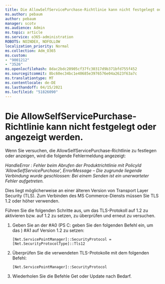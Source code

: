 ```yaml
---
title: Die AllowSelfServicePurchase-Richtlinie kann nicht festgelegt oder angezeigt werden.
ms.author: pebaum
author: pebaum
manager: scotv
ms.audience: Admin
ms.topic: article
ms.service: o365-administration
ROBOTS: NOINDEX, NOFOLLOW
localization_priority: Normal
ms.collection: Adm_O365
ms.custom:
- "9001212"
- "3526"
ms.openlocfilehash: 8dac2bdc20905cf37fc30317d9b371bfd755f452
ms.sourcegitcommit: 8bc60ec34bc1e40685e3976576e04a2623f63a7c
ms.translationtype: MT
ms.contentlocale: de-DE
ms.lasthandoff: 04/15/2021
ms.locfileid: "51826090"
---
```

# <a name="unable-to-set-or-view-the-allowselfservicepurchase-policy"></a>Die AllowSelfServicePurchase-Richtlinie kann nicht festgelegt oder angezeigt werden.

Wenn Sie versuchen, die AllowSelfServicePurchase-Richtlinie zu festlegen oder anzeigen, wird die folgende Fehlermeldung angezeigt:

*HandleError : Fehler beim Abrufen der Produktrichtlinie mit PolicyId 'AllowSelfServicePurchase', ErrorMessage – Die zugrunde liegende Verbindung wurde geschlossen: Bei einem Senden ist ein unerwarteter Fehler aufgetreten.*

Dies liegt möglicherweise an einer älteren Version von Transport Layer Security (TLS). Zum Verbinden des MS Commerce-Diensts müssen Sie TLS 1.2 oder höher verwenden.  

Führen Sie die folgenden Schritte aus, um das TLS-Protokoll auf 1.2 zu aktivieren bzw. auf 1.2 zu setzen, zu überprüfen und erneut zu versuchen.
 1. Geben Sie an der #A0 (PS C: geben Sie den folgenden Befehl ein, um das \) #A1 auf Version 1.2 zu setzen:

    `[Net.ServicePointManager]::SecurityProtocol = [Net.SecurityProtocolType]::Tls12`

2. Überprüfen Sie die verwendeten TLS-Protokolle mit dem folgenden Befehl:

    `[Net.ServicePointManager]::SecurityProtocol` 

3. Wiederholen Sie die Befehle Get oder Update nach Bedarf.


